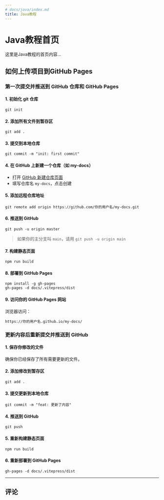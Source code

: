 ```yaml
---
# docs/java/index.md
title: Java教程
---
```


# Java教程首页

这里是Java教程的首页内容...
## 如何上传项目到GitHub Pages

### 第一次提交并推送到 GitHub 仓库和 GitHub Pages

#### 1. 初始化 git 仓库

```shell
git init
```

#### 2. 添加所有文件到暂存区

```shell
git add .
```

#### 3. 提交到本地仓库

```shell
git commit -m "init: first commit"
```

#### 4. 在 GitHub 上新建一个仓库（如 my-docs）

- 打开 [GitHub 新建仓库页面](https://github.com/new)
- 填写仓库名 `my-docs`，点击创建

#### 5. 添加远程仓库地址

```shell
git remote add origin https://github.com/你的用户名/my-docs.git
```

#### 6. 推送到 GitHub

```shell
git push -u origin master
```
> 如果你的主分支叫 `main`，请用 `git push -u origin main`

#### 7. 构建静态页面

```shell
npm run build
```

#### 8. 部署到 GitHub Pages

```shell
npm install -g gh-pages
gh-pages -d docs/.vitepress/dist
```

#### 9. 访问你的 GitHub Pages 网站

浏览器访问：

```
https://你的用户名.github.io/my-docs/
```

### 更新内容后重新提交并推送到 GitHub

#### 1. 保存你修改的文件

确保你已经保存了所有需要更新的文件。

#### 2. 添加修改到暂存区

```shell
git add .
```

#### 3. 提交更新到本地仓库

```shell
git commit -m "feat: 更新了内容"
```

#### 4. 推送到 GitHub

```shell
git push
```

#### 5. 重新构建静态页面

```shell
npm run build
```

#### 6. 重新部署到 GitHub Pages

```shell
gh-pages -d docs/.vitepress/dist
```

---



## 评论
<Giscus />
<script setup>
 import Comment from '../.vitepress/components/Comment.vue'
 import richTextEditor from '../.vitepress/components/rich-text-editor.vue'
 import GenerateQrCode from '../.vitepress/components/generate-qr-code.vue'
</script>